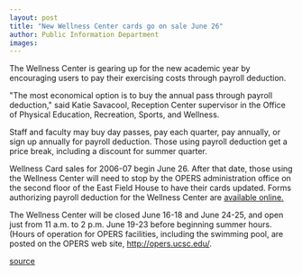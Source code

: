 ```yaml
---
layout: post
title: "New Wellness Center cards go on sale June 26"
author: Public Information Department
images:
---
```


The Wellness Center is gearing up for the new academic year by encouraging users to pay their exercising costs through payroll deduction.

"The most economical option is to buy the annual pass through payroll deduction," said Katie Savacool, Reception Center supervisor in the Office of Physical Education, Recreation, Sports, and Wellness.

Staff and faculty may buy day passes, pay each quarter, pay annually, or sign up annually for payroll deduction. Those using payroll deduction get a price break, including a discount for summer quarter.

Wellness Card sales for 2006-07 begin June 26. After that date, those using the Wellness Center will need to stop by the OPERS administration office on the second floor of the East Field House to have their cards updated. Forms authorizing payroll deduction for the Wellness Center are [available online. ][1]

The Wellness Center will be closed June 16-18 and June 24-25, and open just from 11 a.m. to 2 p.m. June 19-23 before beginning summer hours. (Hours of operation for OPERS facilities, including the swimming pool, are posted on the OPERS web site, <http://opers.ucsc.edu/>.

  
  
  

[1]: http://opers.ucsc.edu/opersadmin/payroll_deduction_form0607web.pdf

[source](http://www1.ucsc.edu/currents/05-06/06-12/brief-opers.asp "Permalink to brief-opers")
